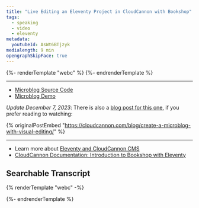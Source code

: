 ```yaml
---
title: "Live Editing an Eleventy Project in CloudCannon with Bookshop"
tags:
  - speaking
  - video
  - eleventy
metadata:
  youtubeId: AsWt6BTjzyk
medialength: 9 min
opengraphSkipFace: true
---
```

<script type="module" src="/static/js/offviewport.js"></script>
<div>
{%- renderTemplate "webc" %}
	<off-viewport>
		<youtube-lite-player :@slug="$data.metadata.youtubeId" :@label="$data.title" @jsapi @hide-link></youtube-lite-player>
	</off-viewport>
	<youtube-link :@label="$data.title" :href="`https://youtube.com/watch?v=${$data.metadata.youtubeId}`"></youtube-link>
{%- endrenderTemplate %}
</div>

---

* [Microblog Source Code](https://github.com/zachleat-cc/demo-cloudcannon-microblog)
* [Microblog Demo](https://rare-pineapple.cloudvent.net/)

*Update December 7, 2023*: There is also a [blog post for this one](https://cloudcannon.com/blog/create-a-microblog-with-visual-editing/), if you prefer reading to watching:

{% originalPostEmbed "https://cloudcannon.com/blog/create-a-microblog-with-visual-editing/" %}

---

* Learn more about [Eleventy and CloudCannon CMS](https://cloudcannon.com/eleventy-cms/)
* [CloudCannon Documentation: Introduction to Bookshop with Eleventy](https://cloudcannon.com/documentation/guides/bookshop-eleventy-guide/)

## Searchable Transcript

{% renderTemplate "webc" -%}
<div><youtube-deep-link :videoid="$data.metadata.youtubeId" :@captions="fetchYoutubeTranscript($data.metadata.youtubeId)"></youtube-deep-link></div>
{%- endrenderTemplate %}